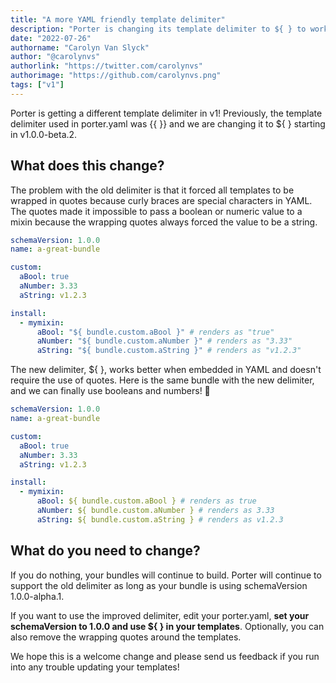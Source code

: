 ```yaml
---
title: "A more YAML friendly template delimiter"
description: "Porter is changing its template delimiter to ${ } to work better with YAML"
date: "2022-07-26"
authorname: "Carolyn Van Slyck"
author: "@carolynvs"
authorlink: "https://twitter.com/carolynvs"
authorimage: "https://github.com/carolynvs.png"
tags: ["v1"]
---
```


Porter is getting a different template delimiter in v1!
Previously, the template delimiter used in porter.yaml was {{ }} and we are changing it to ${ } starting in v1.0.0-beta.2.
<!--more-->

## What does this change?

The problem with the old delimiter is that it forced all templates to be wrapped in quotes because curly braces are special characters in YAML.
The quotes made it impossible to pass a boolean or numeric value to a mixin because the wrapping quotes always forced the value to be a string.

```yaml
schemaVersion: 1.0.0
name: a-great-bundle

custom:
  aBool: true
  aNumber: 3.33
  aString: v1.2.3

install:
  - mymixin:
      aBool: "${ bundle.custom.aBool }" # renders as "true"
      aNumber: "${ bundle.custom.aNumber }" # renders as "3.33"
      aString: "${ bundle.custom.aString }" # renders as "v1.2.3"
```

The new delimiter, ${ }, works better when embedded in YAML and doesn't require the use of quotes.
Here is the same bundle with the new delimiter, and we can finally use booleans and numbers! 🎉

```yaml
schemaVersion: 1.0.0
name: a-great-bundle

custom:
  aBool: true
  aNumber: 3.33
  aString: v1.2.3

install:
  - mymixin:
      aBool: ${ bundle.custom.aBool } # renders as true
      aNumber: ${ bundle.custom.aNumber } # renders as 3.33
      aString: ${ bundle.custom.aString } # renders as v1.2.3
```

## What do you need to change?

If you do nothing, your bundles will continue to build.
Porter will continue to support the old delimiter as long as your bundle is using schemaVersion 1.0.0-alpha.1.

If you want to use the improved delimiter, edit your porter.yaml, **set your schemaVersion to 1.0.0 and use ${ } in your templates**.
Optionally, you can also remove the wrapping quotes around the templates.

We hope this is a welcome change and please send us feedback if you run into any trouble updating your templates!
